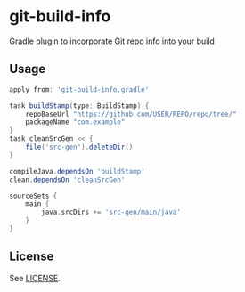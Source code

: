 # git-build-info
Gradle plugin to incorporate Git repo info into your build


## Usage
```gradle
apply from: 'git-build-info.gradle'

task buildStamp(type: BuildStamp) {
    repoBaseUrl "https://github.com/USER/REPO/repo/tree/"
    packageName "com.example"
}
task cleanSrcGen << {
    file('src-gen').deleteDir()
}

compileJava.dependsOn 'buildStamp'
clean.dependsOn 'cleanSrcGen'

sourceSets {
    main {
        java.srcDirs += 'src-gen/main/java'
    }
}
```

## License
See [LICENSE](LICENSE).
